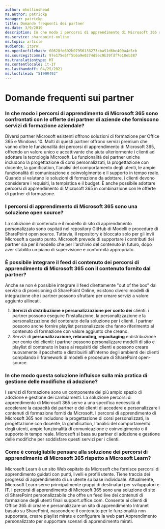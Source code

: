 ```yaml
---
author: mhollinshead
ms.author: patrickp
manager: patrickp
title: Domande frequenti dei partner
ms.date: 3/9/2019
description: In che modo i percorsi di apprendimento di Microsoft 365 sono confrontati con le offerte dei partner di aziende che forniscono servizi di formazione aziendale?
ms.service: sharepoint-online
ms.topic: article
audience: itpro
ms.openlocfilehash: 60628fe692b07956138273cba91d6bc400a4e5cb
ms.sourcegitcommit: 97e175e5ff5b6a9e0274d5ec9b39fdf7e18eb387
ms.translationtype: MT
ms.contentlocale: it-IT
ms.lasthandoff: 04/25/2021
ms.locfileid: "51999492"
---
```

# <a name="partner-frequently-asked-questions"></a>Domande frequenti sui partner

### <a name="how-does-microsoft-365-learning-pathways-compare-to-partner-offerings-from-companies-that-provide-enterprise-training-services"></a>In che modo i percorsi di apprendimento di Microsoft 365 sono confrontati con le offerte dei partner di aziende che forniscono servizi di formazione aziendale?
Diversi partner Microsoft esistenti offrono soluzioni di formazione per Office 365 e Windows 10. Molti di questi partner offrono servizi premium che vanno oltre le funzionalità dei percorsi di apprendimento di Microsoft 365, offrendo un valore unico e accattivante che aiuta ulteriormente i clienti ad adottare la tecnologia Microsoft. Le funzionalità dei partner uniche includono la progettazione di corsi personalizzati, la progettazione con docente, la gamification, l'analisi del comportamento degli utenti, le ampie funzionalità di comunicazione e coinvolgimento e il supporto in tempo reale. Quando si valutano le soluzioni di formazione da adottare, i clienti devono considerare i requisiti, la tempistica e il budget. È anche possibile adottare percorsi di apprendimento di Microsoft 365 in combinazione con le offerte di partner di formazione.
 
### <a name="is-microsoft-365-learning-pathways-an-open-source-solution"></a>I percorsi di apprendimento di Microsoft 365 sono una soluzione open source?
La soluzione di contenuto e il modello di sito di apprendimento personalizzato sono ospitati nel repository GitHub di Modelli e procedure di SharePoint open source. Tuttavia, il repository è bloccato solo per gli invii Microsoft a questo punto. Microsoft prevede di supportare i contributi dei partner sia per il modello che per l'archivio del contenuto in futuro, dopo aver stabilito un piano di supervisione e conformità appropriato.  

### <a name="can-i-supplement-the-microsoft-365-learning-pathways-content-feed-with-my-partner-provided-content"></a>È possibile integrare il feed di contenuto dei percorsi di apprendimento di Microsoft 365 con il contenuto fornito dal partner? 
Anche se non è possibile integrare il feed direttamente "out of the box" dal servizio di provisioning di SharePoint Online, esistono diversi modelli di integrazione che i partner possono sfruttare per creare servizi a valore aggiunto allineati.

1. **Servizi di distribuzione e personalizzazione per conto dei** clienti: i partner possono eseguire l'installazione, la personalizzazione e la personalizzazione del contenuto della soluzione per i clienti. I partner possono anche fornire playlist personalizzate che fanno riferimento al contenuto di formazione con valore aggiunto che creano. 
2. Servizi di **personalizzazione, rebranding, repackaging** e distribuzione per conto dei clienti: i partner possono personalizzare modelli di sito e playlist di contenuto in base ai requisiti dei clienti e possono creare nuovamente il pacchetto e distribuirli all'interno degli ambienti dei clienti compilando il framework di modelli e procedure di SharePoint open-source. 

### <a name="how-does-this-solution-affect-my-adoption-change-management-practice"></a>In che modo questa soluzione influisce sulla mia pratica di gestione delle modifiche di adozione? 
I servizi di formazione sono un componente del più ampio spazio di adozione e gestione dei cambiamenti. La soluzione percorsi di apprendimento di Microsoft 365 serve a una specifica necessità di accelerare la capacità dei partner e dei clienti di accedere e personalizzare i contenuti di formazione forniti da Microsoft. I percorsi di apprendimento di Microsoft 365 non includono la progettazione di corsi personalizzati, la progettazione con docente, la gamification, l'analisi del comportamento degli utenti, ampie funzionalità di comunicazione e coinvolgimento o il supporto in tempo reale. Microsoft si basa su partner di adozione e gestione delle modifiche per soddisfare questi servizi per i clienti. 

### <a name="how-should-i-think-of-the-microsoft-365-learning-pathways-solution-with-respect-to-microsoft-learn"></a>Come è consigliabile pensare alla soluzione dei percorsi di apprendimento di Microsoft 365 rispetto a Microsoft Learn?
Microsoft Learn è un sito Web ospitato da Microsoft che fornisce percorsi di apprendimento guidati con punti, livelli e profili utente. Tiene traccia dei progressi di apprendimento di un utente su base individuale. Attualmente, Microsoft Learn serve principalmente gruppi di destinatari per sviluppatori e IT. I percorsi di apprendimento di Microsoft 365 sono una soluzione di sito di SharePoint personalizzabile che offre un feed live dei contenuti di formazione degli utenti finali support.office.com. Consente ai clienti di Office 365 di creare e personalizzare un sito di apprendimento Intranet basato su SharePoint, nascondere il contenuto per le funzionalità non supportate, creare playlist mirate e configurare la web part Apprendimento personalizzato per supportare scenari di apprendimento mirati.
